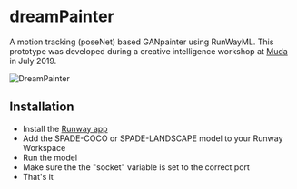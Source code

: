 # dreamPainter
A motion tracking (poseNet) based GANpainter using RunWayML.
This prototype was developed during a creative intelligence workshop at [Muda](https://muda.co) in July 2019.

![DreamPainter](images/dreampainter.gif)

## Installation
- Install the [Runway app](https://runwayml.com)
- Add the SPADE-COCO or SPADE-LANDSCAPE model to your Runway Workspace
- Run the model
- Make sure the the "socket" variable is set to the correct port
- That's it
